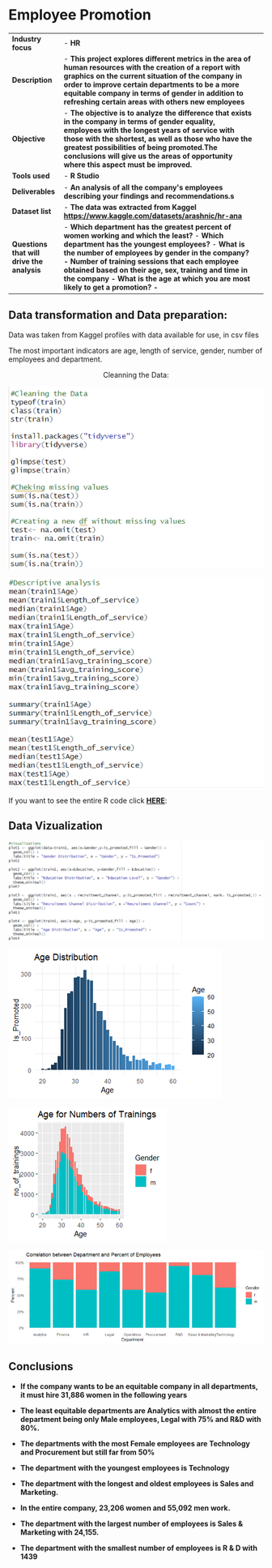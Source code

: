 <h1>Employee Promotion</h1>  

|  |  | |
| ----------- | ----------- | ----------|
| <b>Industry focus  </b> | - <b>HR </b> |  |
|<b> Description  </b>  | - <b>This project explores different metrics in the area of human resources with the creation of a report with graphics on the current situation of the company in order to improve certain departments to be a more equitable company in terms of gender in addition to refreshing certain areas with others new employees</b> | |
|<b> Objective </b> | - <b>The objective is to analyze the difference that exists in the company in terms of gender equality, employees with the longest years of service with those with the shortest, as well as those who have the greatest possibilities of being promoted.The conclusions will give us the areas of opportunity where this aspect must be improved. </b> |  |
|<b> Tools used  </b> | - <b>R Studio</b>|  |
|<b> Deliverables </b>  | - <b>An analysis of all the company's employees describing your findings and recommendations.s</b> | |
|<b> Dataset list </b> |- <b> The data was extracted from Kaggel https://www.kaggle.com/datasets/arashnic/hr-ana </b>|  |
|<b>Questions that will drive the analysis</b>  | - <b>Which department has the greatest percent of women working and which the least?</b>  - <b>Which department has the youngest employees?</b>  - <b> What is the number of employees by gender in the company? - <b> Number of training sessions that each employee obtained based on their age, sex, training and time in the company  - <b> What is the age at which you are most likely to get a promotion? - <b>| |





<h2>Data transformation and Data preparation:</h2>   
Data was taken from Kaggel profiles with data available for use, in csv files

The most important indicators are age, length of service, gender, number of employees and department.</h2>

<p align="center">
Cleanning the Data:  <br/>
 
![Cleaning data](https://github.com/antomagu/RProject/blob/main/Captura%20de%20pantalla%202024-04-04%20111320.png)


![Captura de pantalla 2023-11-17 120901](https://github.com/antomagu/RProject/blob/main/Captura%20de%20pantalla%202024-04-04%20111339.png)


If you want to see the entire R code click **[HERE](https://www.kaggle.com/code/antonioguev/employee-promotion)**:

<h2>Data Vizualization</h2>  

<p align="center"> 

![Captura de pantalla 2023-12-15 174136](https://github.com/antomagu/RProject/blob/main/Captura%20de%20pantalla%202024-04-04%20111421.png)


![Age Distribution](https://github.com/antomagu/RProject/blob/main/plot4.png)


![Age for number of Trainings](https://github.com/antomagu/RProject/blob/main/plot8.png)


![Percentage_employees](https://github.com/antomagu/RProject/blob/main/plot9.png)


<h2>Conclusions</h2>  

- <b>If the company wants to be an equitable company in all departments, it must hire 31,886 women in the following years</b> 

- <b>The least equitable departments are Analytics with almost the entire department being only Male employees, Legal with 75% and R&D with 80%.</b>

- <b>The departments with the most Female employees are Technology and Procurement but still far from 50%</b>
 
- <b>The department with the youngest employees is Technology</b>

- <b>The department with the longest and oldest employees is Sales and Marketing.</b>

- <b>In the entire company, 23,206 women and 55,092 men work.</b>

- <b>The department with the largest number of employees is Sales & Marketing with 24,155.</b>

- <b>The department with the smallest number of employees is R & D with 1439</b>






